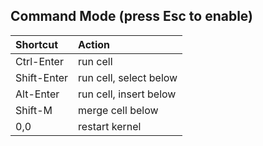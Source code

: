 

## Command Mode (press Esc to enable)

|Shortcut|Action|
|:-|:-|
|Ctrl-Enter|run cell|
|Shift-Enter|run cell, select below|
|Alt-Enter|run cell, insert below|
|Shift-M|merge cell below|
|0,0|restart kernel|
